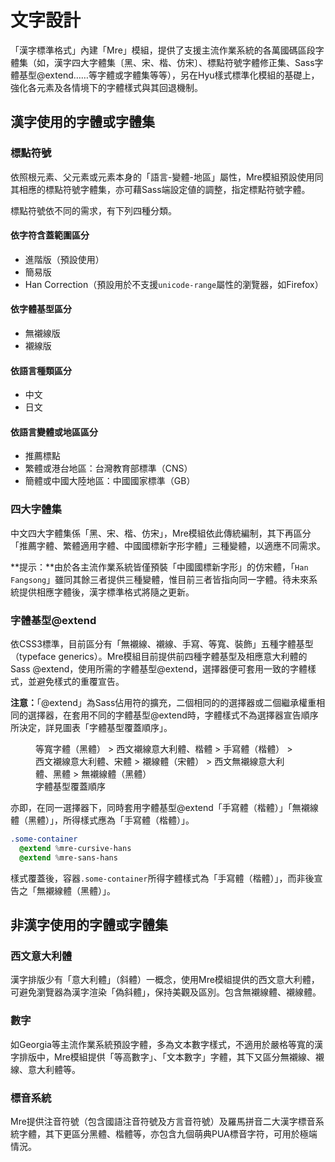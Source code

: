 
文字設計
======

「漢字標準格式」內建「Mre」模組，提供了支援主流作業系統的各萬國碼區段字體集（如，漢字四大字體集〔黑、宋、楷、仿宋〕、標點符號字體修正集、Sass字體基型@extend……等字體或字體集等等），另在Hyu樣式標準化模組的基礎上，強化各元素及各情境下的字體樣式與其回退機制。

漢字使用的字體或字體集
------------------

### 標點符號
依照根元素、父元素或元素本身的「語言-變體-地區」屬性，Mre模組預設使用同其相應的標點符號字體集，亦可藉Sass端設定値的調整，指定標點符號字體。

標點符號依不同的需求，有下列四種分類。

#### 依字符含蓋範圍區分

- 進階版（預設使用）
- 簡易版
- Han Correction（預設用於不支援`unicode-range`屬性的瀏覽器，如Firefox）

#### 依字體基型區分

- 無襯線版
- 襯線版

#### 依語言種類區分

- 中文
- 日文

#### 依語言變體或地區區分

- 推薦標點
- 繁體或港台地區：台灣教育部標準（CNS）
- 簡體或中國大陸地區：中國國家標準（GB）

### 四大字體集
中文四大字體集係「黑、宋、楷、仿宋」，Mre模組依此傳統編制，其下再區分「推薦字體、繁體適用字體、中國國標新字形字體」三種變體，以適應不同需求。

<div class='info note'>

**提示：**由於各主流作業系統皆僅預裝「中國國標新字形」的仿宋體，「`Han Fangsong`」雖同其餘三者提供三種變體，惟目前三者皆指向同一字體。待未來系統提供相應字體後，漢字標準格式將隨之更新。
</div>

### 字體基型@extend
依CSS3標準，目前區分有「無襯線、襯線、手寫、等寬、裝飾」五種字體基型（typeface generics）。Mre模組目前提供前四種字體基型及相應意大利體的Sass @extend，使用所需的字體基型@extend，選擇器便可套用一致的字體樣式，並避免樣式的重覆宣告。

<div class='info note important'>

**注意：**「@extend」為Sass佔用符的擴充，二個相同的的選擇器或二個繼承權重相同的選擇器，在套用不同的字體基型@extend時，字體樣式不為選擇器宣告順序所決定，詳見圖表「字體基型覆蓋順序」。
</div>

<figure>
等寬字體（黑體） &gt; 西文襯線意大利體、楷體 &gt; 手寫體（楷體） &gt; 西文襯線意大利體、宋體 &gt; 襯線體（宋體） &gt; 西文無襯線意大利體、黑體 &gt; 無襯線體（黑體）  
<figcaption>字體基型覆蓋順序</figcaption>
</figure>

亦即，在同一選擇器下，同時套用字體基型@extend「手寫體（楷體）」「無襯線體（黑體）」，所得樣式應為「手寫體（楷體）」。

```sass
.some-container
  @extend %mre-cursive-hans
  @extend %mre-sans-hans
```

樣式覆蓋後，容器`.some-container`所得字體樣式為「手寫體（楷體）」，而非後宣告之「無襯線體（黑體）」。

非漢字使用的字體或字體集
-------------------

### 西文意大利體
漢字排版少有「意大利體」（斜體）一概念，使用Mre模組提供的西文意大利體，可避免瀏覽器為漢字渲染「偽斜體」，保持美觀及區別。包含無襯線體、襯線體。

### 數字
如Georgia等主流作業系統預設字體，多為文本數字樣式，不適用於嚴格等寬的漢字排版中，Mre模組提供「等高數字」、「文本數字」字體，其下又區分無襯線、襯線、意大利體等。

### 標音系統
Mre提供注音符號（包含國語注音符號及方言音符號）及羅馬拼音二大漢字標音系統字體，其下更區分黑體、楷體等，亦包含九個萌典PUA標音字符，可用於極端情況。
